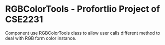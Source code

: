# RGBColorTools - Profortlio Project of CSE2231
Component use RGBColorTools class to allow user calls different method to deal with RGB form color instance.
